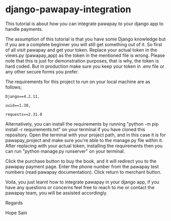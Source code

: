 # django-pawapay-integration
This tutorial is about how you can integrate pawapay to your django app to handle payments.

The assumption of this tutorial is that you have some Django knowledge but if you are a complete beginner you will still get something out of it. So first of all visit pawapay and get your token. Replace your actual token in the views.py (pawapay_app) as the token in the mentioned file is wrong. 
Please note that this is just for demonstration purposes, that is why, the token is hard coded. But in production make sure you keep your token in .env file or any other secure forms you prefer.

The requirements for this project to run on your local machine are as follows;

    Django==4.2.11, 

    uuid==1.30, 
  
    requests==2.31.0

Alternatively, you can install the requirements by running "python -m pip install -r requirements.txt" on your terminal if you have cloned this repository. 
Open the terminal with your project path, and in this case it is for pawapay_project and make sure you're able to the manage.py file within it.
After replacing with your actual token, installing the requirements then you can run "python manage.py runserver" on your terminal. 


Click the purchase button to buy the book, and it will redirect you to the pawapay payment page. Enter the phone number from the pawapay test numbers (read pawapay documentation). Click return to merchant button.

Voila, you just learnt how to integrate pawapay in your django app, if you have any questions or concerns feel free to reach to me or contact the pawapay team, you will be assisted accordingly.

Regards

Hope Sain
